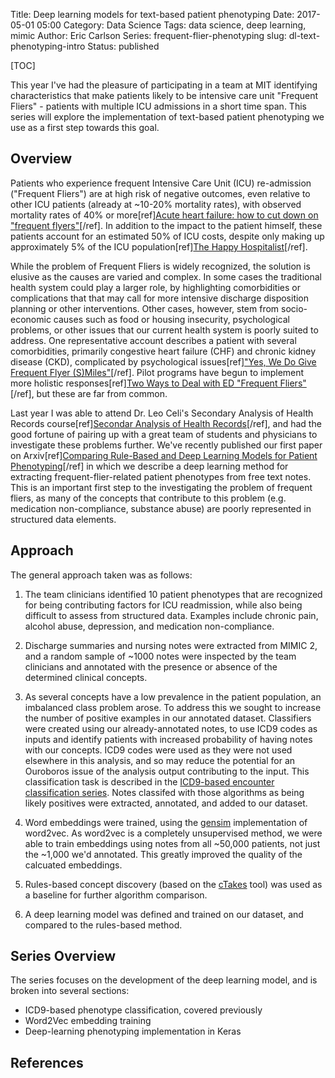 Title: Deep learning models for text-based patient phenotyping 
Date: 2017-05-01 05:00
Category: Data Science
Tags: data science, deep learning, mimic
Author: Eric Carlson
Series: frequent-flier-phenotyping
slug: dl-text-phenotyping-intro
Status: published

[TOC]

This year I've had the pleasure of participating in a team at MIT identifying
characteristics that make patients likely to be intensive care unit "Frequent Fliers" - patients
with multiple ICU admissions in a short time span.  This series will explore the implementation
of text-based patient phenotyping we use as a first step towards this goal. 

## Overview

Patients who experience frequent Intensive Care Unit (ICU) re-admission ("Frequent Fliers") are at
high risk of negative outcomes, even relative to other ICU patients (already at ~10-20% mortality 
rates), with observed mortality rates of 40% or more[ref][Acute heart failure: how to cut down on "frequent flyers"](http://www.todayshospitalist.com/Acute-heart-failure-how-to-cut-down-on-frequent-flyers/)[/ref].
In addition to the impact to the patient himself, these patients account for an estimated 50%
of ICU costs, despite only making up approximately 5% of the ICU population[ref][The Happy Hospitalist](http://thehappyhospitalist.blogspot.com/2012/12/Attitudes-About-Frequent-Flyers-In-Hospital-From-Doctors-Nurses-someecard-Explanation.html)[/ref].

While the problem of Frequent Fliers is widely recognized, the solution is elusive as the causes
are varied and complex.  In some cases the traditional health system could play a larger role, by
highlighting comorbidities or complications that that may call for more intensive discharge 
disposition planning or other interventions.  Other cases, however, stem from socio-economic causes
such as food or housing insecurity, psychological problems, or other issues that our current health
system is poorly suited to address.  One representative account describes a patient with several
comorbidities, primarily congestive heart failure (CHF) and chronic kidney disease (CKD), complicated
by psychological issues[ref]["Yes, We Do Give Frequent Flyer (S)Miles"](http://journalofethics.ama-assn.org/2009/03/mnar1-0903.html)[/ref].
Pilot programs have begun to implement more holistic responses[ref][Two Ways to Deal with ED "Frequent Fliers"](http://www.physiciansweekly.com/two-ways-deal-emergency-department-frequent-flyers/)[/ref], but these are far from common.

Last year I was able to attend Dr. Leo Celi's Secondary Analysis of Health Records 
course[ref][Secondar Analysis of Health Records](http://criticaldata.mit.edu/course/)[/ref], and had
the good fortune of pairing up with a great team of students and physicians to investigate these problems
further.  We've recently published our first paper on Arxiv[ref][Comparing Rule-Based and Deep Learning Models for Patient Phenotyping](https://arxiv.org/abs/1703.08705)[/ref]
in which we describe a deep learning method for extracting frequent-flier-related patient phenotypes 
from free text notes.  This is an important first step to the investigating the problem of frequent 
fliers, as many of the concepts that contribute to this problem (e.g. medication non-compliance,
substance abuse) are poorly represented in structured data elements.

## Approach

The general approach taken was as follows:

  1. The team clinicians identified 10 patient phenotypes that are recognized for being contributing
  	factors for ICU readmission, while also being difficult to assess from structured data.  Examples 
  	include chronic pain, alcohol abuse, depression, and medication non-compliance.  
  	 
  2. Discharge summaries and nursing notes were extracted from MIMIC 2, and a random sample of ~1000
    notes were inspected by the team clinicians and annotated with the presence or absence of the
    determined clinical concepts.
    
  3. As several concepts have a low prevalence in the patient population, an imbalanced class problem
    arose.  To address this we sought to increase the number of positive examples in our annotated
    dataset.  Classifiers were created using our already-annotated notes, to use ICD9 codes as inputs
    and identify patients with increased probability of having notes with our concepts.  ICD9 codes were
    used as they were not used elsewhere in this analysis, and so may reduce the potential for an
    Ouroboros issue of the analysis output contributing to the input.  This classification task is 
    described in the [ICD9-based encounter classification series]({static}/170102_icd9_notes_classifier.md).
    Notes classifed with those algorithms as being likely positives were extracted, annotated, and
    added to our dataset.
    
  4. Word embeddings were trained, using the [gensim](https://radimrehurek.com/gensim/) implementation
    of word2vec.  As word2vec is a completely unsupervised method, we were able to train embeddings 
    using notes from all ~50,000 patients, not just the ~1,000 we'd annotated.  This greatly improved
    the quality of the calcuated embeddings.
    
  5. Rules-based concept discovery (based on the [cTakes](http://ctakes.apache.org/) tool) was used
    as a baseline for further algorithm comparison.
    
  6. A deep learning model was defined and trained on our dataset, and compared to the rules-based
    method.

## Series Overview

The series focuses on the development of the deep learning model, and is broken into several sections:

  - ICD9-based phenotype classification, covered previously
  - Word2Vec embedding training
  - Deep-learning phenotyping implementation in Keras
  
## References
